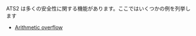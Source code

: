 ATS2 は多くの安全性に関する機能があります。ここではいくつかの例を列挙します

*  [Arithmetic
   overflow](https://github.com/githwxi/ATS-Postiats/blob/master/doc/EXAMPLE/MISC/arith_overflow.dats)
